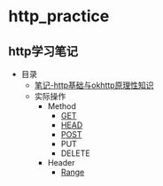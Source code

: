 # http_practice
## http学习笔记
* 目录
  * [笔记-http基础与okhttp原理性知识](https://github.com/sjxxcode/http_practice/tree/master/%E7%AC%94%E8%AE%B0)
  * 实际操作
      * Method
        * [GET](https://github.com/sjxxcode/http_practice/tree/master/src/main/java/com/sj/http_practice/okhttp/base_opration/get)
        * [HEAD](https://github.com/sjxxcode/http_practice/tree/master/src/main/java/com/sj/http_practice/okhttp/base_opration/head)
        * [POST](https://github.com/sjxxcode/http_practice/tree/master/src/main/java/com/sj/http_practice/okhttp/base_opration/post)
        * PUT
        * DELETE
     * Header
        * [Range](https://github.com/sjxxcode/http_practice/tree/master/src/main/java/com/sj/http_practice/okhttp/base_opration/header/Range.java)

    
    
